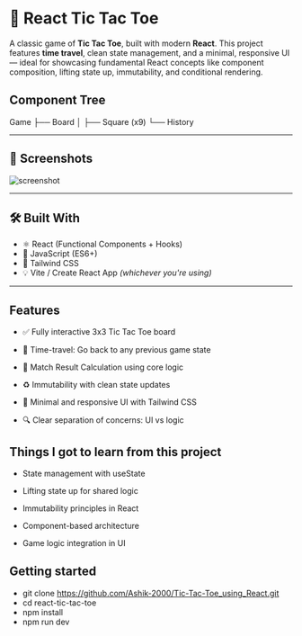 # 🧠 React Tic Tac Toe

A classic game of **Tic Tac Toe**, built with modern **React**. This project features **time travel**, clean state management, and a minimal, responsive UI — ideal for showcasing fundamental React concepts like component composition, lifting state up, immutability, and conditional rendering.

## Component Tree
  Game
   ├── Board
   │    ├── Square (x9)
   └── History

---

## 📸 Screenshots

![screenshot](./screenshot.png)

---

## 🛠️ Built With

- ⚛️ React (Functional Components + Hooks)
- 🧠 JavaScript (ES6+)
- 🎨 Tailwind CSS
- 💡 Vite / Create React App *(whichever you're using)*

---

## Features
- ✅ Fully interactive 3x3 Tic Tac Toe board

- 🔁 Time-travel: Go back to any previous game state

- 🧠 Match Result Calculation using core logic

- ♻️ Immutability with clean state updates

- 🎨 Minimal and responsive UI with Tailwind CSS

- 🔍 Clear separation of concerns: UI vs logic

## Things I got to learn from this project
- State management with useState

- Lifting state up for shared logic

- Immutability principles in React

- Component-based architecture

- Game logic integration in UI

## Getting started
- git clone https://github.com/Ashik-2000/Tic-Tac-Toe_using_React.git
- cd react-tic-tac-toe
- npm install
- npm run dev

